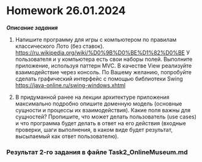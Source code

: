 # Homework 26.01.2024

***Описание задания***

1) Напишите программу для игры с компьютером по правилам классического Лото (без ставок).
https://ru.wikipedia.org/wiki/%D0%9B%D0%BE%D1%82%D0%BE
У пользователя и у компьютера есть свои наборы полей.  Выполните приложение, используя 
паттерн MVC. В качестве View реализуйте взаимодействие через консоль. По Вашему желанию, 
попробуйте сделать графический интерфейс с помощью библиотеки Swing
https://java-online.ru/swing-windows.xhtml

2) В придуманной ранее на лекции архитектуре приложения максимально подробно опишите 
доменную модель (основные сущности и процессы их взаимодействия). Какие поля важны для 
сущностей? Пропишите, что может делать пользователь (use cases) и что программа будет 
делать в ответ на его действия (входные проверки, шаги выполнения, в каком виде будет 
результат, высылаемый как ответ пользователю). 
### Результат 2-го задания в файле Task2_OnlineMuseum.md